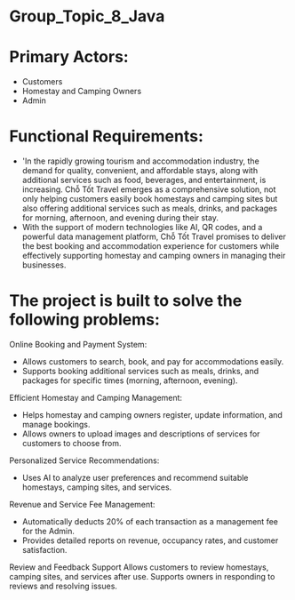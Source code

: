 # Group_Topic_8_Java
# Primary Actors:
  + Customers
  + Homestay and Camping Owners
  + Admin

# Functional Requirements:
- 'In the rapidly growing tourism and accommodation industry, the demand for quality, convenient, and affordable stays, along with additional services such as food, beverages, and entertainment, is increasing. Chỗ Tốt Travel emerges as a comprehensive solution, not only helping customers easily book homestays and camping sites but also offering additional services such as meals, drinks, and packages for morning, afternoon, and evening during their stay. 
- With the support of modern technologies like AI, QR codes, and a powerful data management platform, Chỗ Tốt Travel promises to deliver the best booking and accommodation experience for customers while effectively supporting homestay and camping owners in managing their businesses.  

# The project is built to solve the following problems:
Online Booking and Payment System:
  + Allows customers to search, book, and pay for accommodations easily. 
  + Supports booking additional services such as meals, drinks, and packages for specific times (morning, afternoon, evening).

Efficient Homestay and Camping Management: 
  + Helps homestay and camping owners register, update information, and manage bookings. 
  + Allows owners to upload images and descriptions of services for customers to choose from. 

Personalized Service Recommendations: 
  + Uses AI to analyze user preferences and recommend suitable homestays, camping sites, and services. 

Revenue and Service Fee Management: 
  + Automatically deducts 20% of each transaction as a management fee for the Admin. 
  + Provides detailed reports on revenue, occupancy rates, and customer satisfaction. 

Review and Feedback Support 
Allows customers to review homestays, camping sites, and services after use. 
Supports owners in responding to reviews and resolving issues. 
